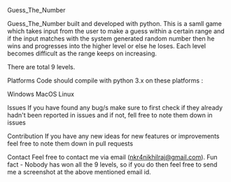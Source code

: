 Guess_The_Number

Guess_The_Number built and developed with python. This is a samll game which takes input from the user to make a guess within a certain range and if the input matches with the
system generated random number then he wins and progresses into the higher level or else he loses. Each level becomes difficult as the range keeps on increasing.

There are total 9 levels.

Platforms
Code should compile with python 3.x on these platforms :

Windows
MacOS
Linux

Issues
If you have found any bug/s make sure to first check if they already hadn't been reported in issues and if not, fell free to note them down in issues

Contribution
If you have any new ideas for new features or improvements feel free to note them down in pull requests

Contact
Feel free to contact me via email (nkr4nikhilraj@gmail.com).
Fun fact - Nobody has won all the 9 levels, so if you do then feel free to send me a screenshot at the above mentioned email id.